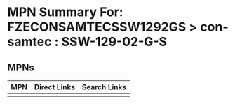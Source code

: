 



# MPN Summary For: FZECONSAMTECSSW1292GS > con-samtec : SSW-129-02-G-S

## MPNs
  

|MPN|Direct Links|Search Links|
| :--- | :--- | :--- |
||||

